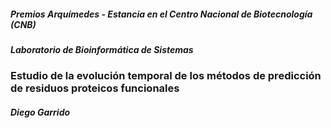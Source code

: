 ##### Premios Arquímedes - Estancia en el Centro Nacional de Biotecnología (CNB)
##### Laboratorio de Bioinformática de Sistemas

### Estudio de la evolución temporal de los métodos de predicción de residuos proteicos funcionales

##### Diego Garrido
